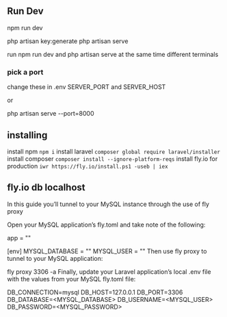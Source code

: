 ## Run Dev
npm run dev

php artisan key:generate
php artisan serve

run npm run dev and php artisan serve at the same time different terminals

### pick a port
change these in .env
SERVER_PORT and SERVER_HOST 

or 

php artisan serve --port=8000

## installing
install npm ```npm i```
install laravel  ```composer global require laravel/installer```
install composer ```composer install --ignore-platform-reqs```
install fly.io for production ```iwr https://fly.io/install.ps1 -useb | iex```

## fly.io db localhost
In this guide you’ll tunnel to your MySQL instance through the use of fly proxy

Open your MySQL application’s fly.toml and take note of the following:


app = "<mysql-app-name>"

[env]
  MYSQL_DATABASE = "<database-name>"
  MYSQL_USER =  "<database-user>"
Then use fly proxy to tunnel to your MySQL application:


fly proxy 3306 -a <mysql-app-name>
Finally, update your Laravel application’s local .env file with the values from your MySQL fly.toml file:


DB_CONNECTION=mysql
DB_HOST=127.0.0.1
DB_PORT=3306
DB_DATABASE=<MYSQL_DATABASE>
DB_USERNAME=<MYSQL_USER>
DB_PASSWORD=<MYSQL_PASSWORD>
